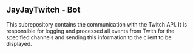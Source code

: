## JayJayTwitch - Bot

This subrepository contains the communication with the Twitch API. 
It is responsible for logging and processed all events from Twith for the specified channels and sending this information to the client to be displayed.
